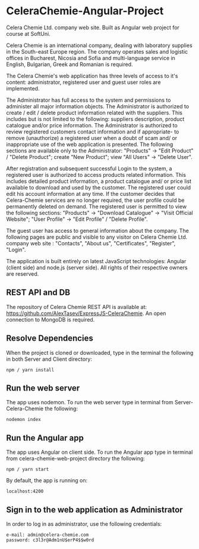 # CeleraChemie-Angular-Project
Celera Chemie Ltd. company web site. Built as Angular web project for course at SoftUni.

Celera Chemie is an international company, dealing with laboratory supplies in the South-east Europe region. The company operates sales and logistic offices in Bucharest, Nicosia and Sofia and multi-language service in English, Bulgarian, Greek and Romanian is required.

The Celera Chemie's web application has three levels of access to it's content: administrator, registered user and guest user roles are implemented.

The Administrator has full access to the system and permissions to administer all major information objects. The Administrator is authorized to create / edit / delete product information related with the suppliers. This includes but is not limited to the following: suppliers description, product catalogue and/or price information. The Administrator is authorized to review registered customers contact information and if appropriate- to remove (unauthorize) a registered user when a doubt of scam and/ or inappropriate use of the web application is presented. The following sections are available only to the Administrator: "Products" -> "Edit Product" / "Delete Product"; create "New Product"; view "All Users" -> "Delete User".

After registration and subsequent successful Login to the system, a registered user is authorized to access products related information. This includes detailed product information, a product catalogue and/ or price list available to download and used by the customer. The registered user could edit his account information at any time. If the customer decides that Celera-Chemie services are no longer required, the user profile could be permanently deleted on demand. The registered user is permitted to view the following sections:
"Products" -> "Download Catalogue" -> "Visit Official Website"; "User Profile" -> "Edit Profile" / "Delete Profile".

The guest user has access to general information about the company. The following pages are public and visible to any visitor on Celera Chemie Ltd. company web site : "Contacts", "About us", "Certificates", "Register", "Login".

The application is built entirely on latest JavaScript technologies: Angular (client side) and node.js (server side). All rights of their respective owners are reserved.

## REST API and DB
The repository of Celera Chemie REST API is available at: https://github.com/AlexTasev/ExpressJS-CeleraChemie.
An open connection to MongoDB is required.

## Resolve Dependencies
When the project is cloned or downloaded, type in the terminal the following in both Server and Client directory:
```
npm / yarn install
```
## Run the web server
The app uses nodemon. To run the web server type in terminal from Server-Celera-Chemie the following:
```
nodemon index
```
## Run the Angular app
The app uses Angular on client side. To run the Angular app type in terminal from celera-chemie-web-project directory the following:
```
npm / yarn start
```
By default, the app is running on:
```
localhost:4200
```

## Sign in to the web application as Administrator
In order to log in as administrator, use the following credentials:
```
e-mail: admin@celera-chemie.com
password: c3l3r@Adm1nU$erP4$$w0rd
```
